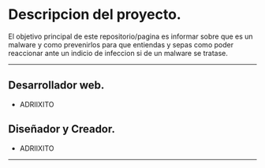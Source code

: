 # Descripcion del proyecto.
El objetivo principal de este repositorio/pagina es informar sobre que es un malware y como prevenirlos para que entiendas y sepas como poder reaccionar ante un indicio de infeccion si de un malware se tratase.

---
## Desarrollador web.
- ADRIIXITO

## Diseñador y Creador.
- ADRIIXITO
---
